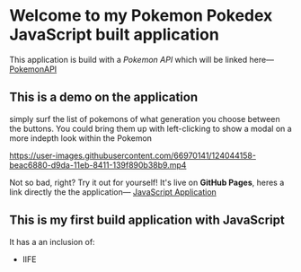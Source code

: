 
# Welcome to my Pokemon Pokedex JavaScript built application
This application is build with a _Pokemon API_ which will be linked here— [PokemonAPI](https://pokeapi.co/)

## This is a demo on the application 
simply surf the list of pokemons of what generation you choose between the buttons. 
You could bring them up with left-clicking to show a modal on a more indepth look within the Pokemon

https://user-images.githubusercontent.com/66970141/124044158-beac6880-d9da-11eb-8411-139f890b38b9.mp4

Not so bad, right? Try it out for yourself! It's live on **GitHub Pages**, heres a link directly the the application— [JavaScript Application](https://webcodejunkie.github.io/simple-js-app/)

## This is my first build application with JavaScript
It has a an inclusion of: 
* IIFE




